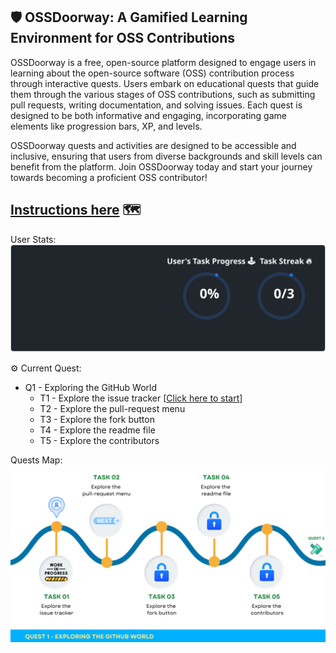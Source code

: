 ## 🛡️ OSSDoorway: A Gamified Learning Environment for OSS Contributions

OSSDoorway is a free, open-source platform designed to engage users in learning about the open-source software (OSS) contribution process through interactive quests. Users embark on educational quests that guide them through the various stages of OSS contributions, such as submitting pull requests, writing documentation, and solving issues. Each quest is designed to be both informative and engaging, incorporating game elements like progression bars, XP, and levels.

OSSDoorway quests and activities are designed to be accessible and inclusive, ensuring that users from diverse backgrounds and skill levels can benefit from the platform. Join OSSDoorway today and start your journey towards becoming a proficient OSS contributor!

**[Instructions here](https://github.com/caiton1/OSS-Doorway/blob/main/instructions.md)** 🗺️
---

User Stats:<br>
  ![User Draft Stats](/userCards/draft-1725144123013.svg?)

⚙️ Current Quest: 
  - Q1 - Exploring the GitHub World
    - T1 - Explore the issue tracker [[Click here to start](https://github.com/connman4027/test-repo/issues/2)]
    - T2 - Explore the pull-request menu
    - T3 - Explore the fork button
    - T4 - Explore the readme file
    - T5 - Explore the contributors


Quests Map:
![Quest Map](https://github.com/RESHAPELab/OSS-Doorway/blob/main/map/Q1T1.png)